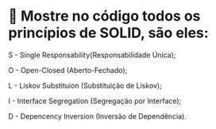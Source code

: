 # 🔎 **Mostre no código todos os princípios de SOLID, são eles:**


S - Single Responsability(Responsabilidade Única);

O - Open-Closed (Aberto-Fechado);

L - Liskov Substituion (Substituição de Liskov);

I - Interface Segregation (Segregação por Interface);

D - Depencency Inversion (Inversão de Dependência).